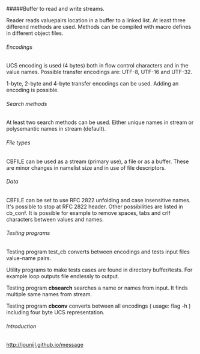 #####Buffer to read and write streams.

Reader reads valuepairs location in a buffer to a linked list. At least three 
differend methods are used. Methods can be compiled with macro defines in 
different object files.

###### Encodings

UCS encoding is used (4 bytes) both in flow control characters and in the value 
names. Possible transfer encodings are: UTF-8, UTF-16 and UTF-32. 

1-byte, 2-byte and 4-byte transfer encodings can be used. Adding an encoding is 
possible.

###### Search methods
 
At least two search methods can be used. Either unique names in stream or 
polysemantic names in stream (default).

###### File types

CBFILE can be used as a stream (primary use), a file or as a buffer. These are
minor changes in namelist size and in use of file descriptors.

###### Data

CBFILE can be set to use RFC 2822 unfolding and case insensitive names. 
It's possible to stop at RFC 2822 header. Other possibilities are listed in
cb_conf. It is possible for example to remove spaces, tabs and crlf characters 
between values and names. 

###### Testing programs
 
Testing program test_cb converts between encodings and tests input files 
value-name pairs.

Utility programs to make tests cases are found in directory buffer/tests. For 
example loop outputs file endlessly to output.

Testing program **cbsearch** searches a name or names from input. It finds multiple 
same names from stream.
 
Testing program **cbconv** converts between all encodings ( usage: flag -h )
including four byte UCS representation.

###### Introduction

 
<a href="http://jounijl.github.io/message">http://jounijl.github.io/message</a>

